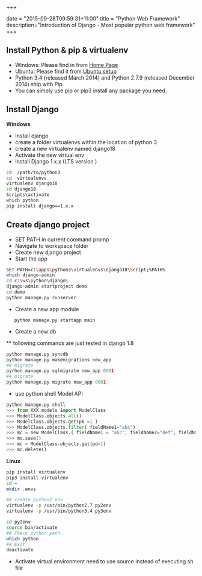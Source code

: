+++


date = "2015-09-28T09:59:31+11:00"
title = "Python Web Framework"
description="Introduction of Django - Most popular python web framework"
+++

## Install Python & pip & virtualenv
* Windows: Please find in from [Home Page](/)
* Ubuntu: Please find it from [Ubuntu setup](ubuntu-server-14)
* Python 3.4 (released March 2014) and Python 2.7.9 (released December 2014) ship with Pip.
* You can simply use pip or pip3 install any package you need.


## Install Django

**Windows**

* Install django
 * create a folder virtualenvs within the location of python 3
 * create a new virtualenv named django18
 * Activate the new virtual env
 * Install Django 1.x.x (LTS version ) 

```bash
cd  /path/to/python3
cd  virtualenvs
virtualenv django18
cd django18
Scripts\activate
which python
pip install django==1.x.x
```

## Create django project 

* SET PATH in current command promp
* Navigate to workspace folder
* Create new django project
* Start the app

```bash
SET PATH=c:\apps\python3\virtualenvs\django18\Script;%PATH%
which django-admin
cd c:\ws\python\django\
django-admin startproject demo
cd demo
python manage.py runserver
```

* Create a new app module

`    python manage.py startapp main     `

* Create a new db 

**  following commands are just tested in django 1.8

```python
python manage.py syncdb 
python manage.py makemigrations new_app 
## migrate 
pyrhon manage.py sqlmigrate new_app 0001 
## migrate 
python manage.py migrate new_app 0001
```

* use python shell Model API

```python
python manage.py shell
>>> from XXX.models import ModelClass
>>> ModelClass.objects.all()
>>> ModelClass.objects.get(pk =1 )
>>> ModelClass.objects.filter( fieldName1="abc")
>>> mc = new ModelClass.( fieldName1 = "abc", fieldName2="def", fieldName3 = 3 )
>>> mc.save()
>>> mc = ModelClass.objects.get(pd=1)
>>> mc.delete()    
```

**Linux**

```bash
pip install virtualenv
pip3 install virtualenv
cd ~
mkdir .envs

## create python2 env
virtualenv -p /usr/bin/python2.7 py2env
virtualenv -p /usr/bin/python3.4 py3env

cd py2env 
source bin/activate
## Check python path 
which python
## Exit
deactivate

```

* Activate virtual environment need to use source instead of executing sh file

